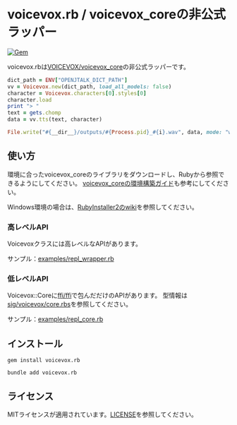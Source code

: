 # voicevox.rb / voicevox_coreの非公式ラッパー
[![Gem](https://img.shields.io/gem/dt/voicevox.rb?logo=rubygems&logoColor=fff&label=Downloads)](https://rubygems.org/gems/voicevox.rb)

voicevox.rbは[VOICEVOX/voicevox_core](https://github.com/VOICEVOX/voicevox_core)の非公式ラッパーです。

```rb
dict_path = ENV["OPENJTALK_DICT_PATH"]
vv = Voicevox.new(dict_path, load_all_models: false)
character = Voicevox.characters[0].styles[0]
character.load
print "> "
text = gets.chomp
data = vv.tts(text, character)

File.write("#{__dir__}/outputs/#{Process.pid}_#{i}.wav", data, mode: "wb")
```

## 使い方

環境に合ったvoicevox_coreのライブラリをダウンロードし、Rubyから参照できるようにしてください。
[voicevox_coreの環境構築ガイド](https://github.com/VOICEVOX/voicevox_core#%E7%92%B0%E5%A2%83%E6%A7%8B%E7%AF%89)も参考にしてください。

Windows環境の場合は、[RubyInstaller2のwiki](https://github.com/oneclick/rubyinstaller2/wiki/For-gem-developers#-dll-loading)を参照してください。

### 高レベルAPI

Voicevoxクラスには高レベルなAPIがあります。

サンプル：[examples/repl_wrapper.rb](./examples/repl_wrapper.rb)

### 低レベルAPI

Voicevox::Coreに[ffi/ffi](https://github.com/ffi/ffi)で包んだだけのAPIがあります。
型情報は[sig/voicevox/core.rbs](./sig/voicevox/core.rbs)を参照してください。

サンプル：[examples/repl_core.rb](./examples/repl_core.rb)

## インストール

```
gem install voicevox.rb

bundle add voicevox.rb
```

## ライセンス

MITライセンスが適用されています。[LICENSE](./LICENSE)を参照してください。
